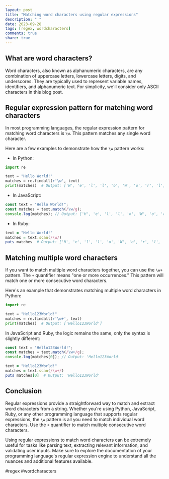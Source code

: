 ```yaml
---
layout: post
title: "Matching word characters using regular expressions"
description: " "
date: 2023-09-28
tags: [regex, wordcharacters]
comments: true
share: true
---
```


## What are word characters?

Word characters, also known as alphanumeric characters, are any combination of uppercase letters, lowercase letters, digits, and underscores. They are typically used to represent variable names, identifiers, and alphanumeric text. For simplicity, we'll consider only ASCII characters in this blog post.

## Regular expression pattern for matching word characters

In most programming languages, the regular expression pattern for matching word characters is `\w`. This pattern matches any single word character.

Here are a few examples to demonstrate how the `\w` pattern works:

- In Python:

```python
import re

text = "Hello World!"
matches = re.findall(r'\w', text)
print(matches)  # Output: ['H', 'e', 'l', 'l', 'o', 'W', 'o', 'r', 'l', 'd']
```

- In JavaScript:

```javascript
const text = "Hello World!";
const matches = text.match(/\w/g);
console.log(matches); // Output: ['H', 'e', 'l', 'l', 'o', 'W', 'o', 'r', 'l', 'd']
```

- In Ruby:

```ruby
text = "Hello World!"
matches = text.scan(/\w/)
puts matches  # Output: ['H', 'e', 'l', 'l', 'o', 'W', 'o', 'r', 'l', 'd']
```

## Matching multiple word characters

If you want to match multiple word characters together, you can use the `\w+` pattern. The `+` quantifier means "one or more occurrences." This pattern will match one or more consecutive word characters.

Here's an example that demonstrates matching multiple word characters in Python:

```python
import re

text = "Hello123World!"
matches = re.findall(r'\w+', text)
print(matches)  # Output: ['Hello123World']
```

In JavaScript and Ruby, the logic remains the same, only the syntax is slightly different:

```javascript
const text = "Hello123World!";
const matches = text.match(/\w+/g);
console.log(matches[0]); // Output: 'Hello123World'
```

```ruby
text = "Hello123World!"
matches = text.scan(/\w+/)
puts matches[0]  # Output: 'Hello123World'
```

## Conclusion

Regular expressions provide a straightforward way to match and extract word characters from a string. Whether you're using Python, JavaScript, Ruby, or any other programming language that supports regular expressions, the `\w` pattern is all you need to match individual word characters. Use the `+` quantifier to match multiple consecutive word characters.

Using regular expressions to match word characters can be extremely useful for tasks like parsing text, extracting relevant information, and validating user inputs. Make sure to explore the documentation of your programming language's regular expression engine to understand all the nuances and additional features available.

#regex #wordcharacters